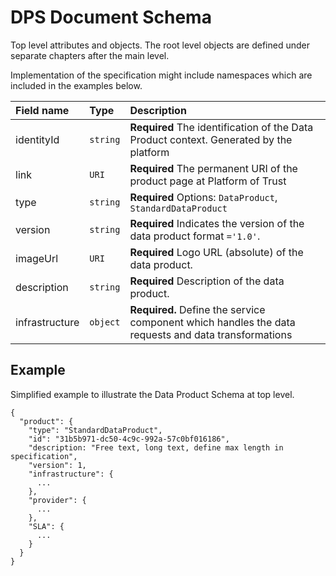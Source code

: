 # DPS Document Schema

Top level attributes and objects. The root level objects are defined under separate chapters after the main level.

Implementation of the specification might include namespaces which are included in the examples below.

| Field name | Type | Description |
| :--- | :--- | :--- |
| identityId | `string` | **Required** The identification of the Data Product context. Generated by the platform |
| link | `URI` | **Required** The permanent URI of the product page at Platform of Trust |
| type | `string` | **Required** Options: `DataProduct`, `StandardDataProduct` |
| version | `string` | **Required** Indicates the version of the data product format `='1.0'`. |
| imageUrl | `URI` | **Required** Logo URL \(absolute\) of the data product. |
| description | `string` | **Required** Description of the data product. |
| infrastructure | `object` | **Required.** Define the service component which handles the data requests and data transformations |

## Example

Simplified example to illustrate the Data Product Schema at top level.

```text
{
  "product": {
    "type": "StandardDataProduct",
    "id": "31b5b971-dc50-4c9c-992a-57c0bf016186",
    "description: "Free text, long text, define max length in specification",
    "version": 1,
    "infrastructure": {
      ...
    },
    "provider": {
      ...
    },
    "SLA": {
      ...
    }
  }
}

```

